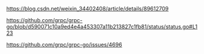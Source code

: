 https://blog.csdn.net/weixin_34402408/article/details/89612709


https://github.com/grpc/grpc-go/blob/d590071c10a9ed4e4a453307a11b213827c1fb81/status/status.go#L123

https://github.com/grpc/grpc-go/issues/4696
